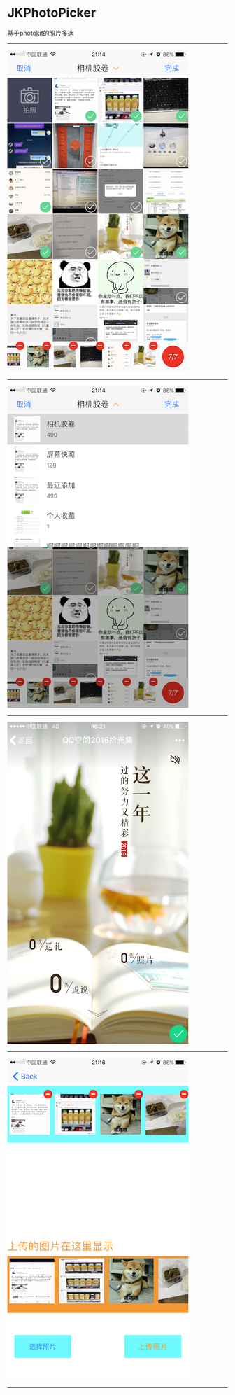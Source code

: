 # JKPhotoPicker
基于photokit的照片多选
***
![image](https://github.com/Dilrvvr/JKPhotoPicker/raw/master/introductionimages/001.PNG)
***
![image](https://github.com/Dilrvvr/JKPhotoPicker/raw/master/introductionimages/002.PNG)
***
![image](https://github.com/Dilrvvr/JKPhotoPicker/raw/master/introductionimages/003.PNG)
***
![image](https://github.com/Dilrvvr/JKPhotoPicker/raw/master/introductionimages/004.PNG)
***

